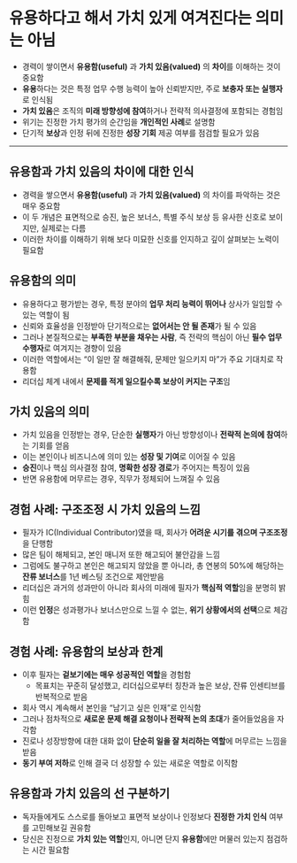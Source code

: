 # 유용하다고 해서 가치 있게 여겨진다는 의미는 아님


* 경력이 쌓이면서 **유용함(useful)** 과 **가치 있음(valued)** 의 **차이**를 이해하는 것이 중요함
* **유용**하다는 것은 특정 업무 수행 능력이 높아 신뢰받지만, 주로 **보충자 또는 실행자**로 인식됨
* **가치 있음**은 조직의 **미래 방향성에 참여**하거나 전략적 의사결정에 포함되는 경험임
* 위기는 진정한 가치 평가의 순간임을 **개인적인 사례**로 설명함
* 단기적 **보상**과 인정 뒤에 진정한 **성장 기회** 제공 여부를 점검할 필요가 있음

---

유용함과 가치 있음의 차이에 대한 인식
---------------------

* 경력을 쌓으면서 **유용함(useful)** 과 **가치 있음(valued)** 의 차이를 파악하는 것은 매우 중요함
* 이 두 개념은 표면적으로 승진, 높은 보너스, 특별 주식 보상 등 유사한 신호로 보이지만, 실제로는 다름
* 이러한 차이를 이해하기 위해 보다 미묘한 신호를 인지하고 깊이 살펴보는 노력이 필요함

유용함의 의미
-------

* 유용하다고 평가받는 경우, 특정 분야의 **업무 처리 능력이 뛰어나** 상사가 일임할 수 있는 역할이 됨
* 신뢰와 효율성을 인정받아 단기적으로는 **없어서는 안 될 존재**가 될 수 있음
* 그러나 본질적으로는 **부족한 부분을 채우는 사람**, 즉 전략의 핵심이 아닌 **필수 업무 수행자**로 여겨지는 경향이 있음
* 이러한 역할에서는 “이 일만 잘 해결해줘, 문제만 일으키지 마”가 주요 기대치로 작용함
* 리더십 체계 내에서 **문제를 적게 일으킬수록 보상이 커지는 구조**임

가치 있음의 의미
---------

* 가치 있음을 인정받는 경우, 단순한 **실행자**가 아닌 방향성이나 **전략적 논의에 참여**하는 기회를 얻음
* 이는 본인이나 비즈니스에 의미 있는 **성장 및 기여**로 이어질 수 있음
* **승진**이나 핵심 의사결정 참여, **명확한 성장 경로**가 주어지는 특징이 있음
* 반면 유용함에 머무르는 경우, 직무가 정체되어 느껴질 수 있음

경험 사례: 구조조정 시 가치 있음의 느낌
-----------------------

* 필자가 IC(Individual Contributor)였을 때, 회사가 **어려운 시기를 겪으며 구조조정**을 단행함
* 많은 팀이 해체되고, 본인 매니저 또한 해고되어 불안감을 느낌
* 그럼에도 불구하고 본인은 해고되지 않았을 뿐 아니라, 총 연봉의 50%에 해당하는 **잔류 보너스**를 1년 베스팅 조건으로 제안받음
* 리더십은 과거의 성과만이 아니라 회사의 미래에 필자가 **핵심적 역할**임을 분명히 밝힘
* 이런 **인정**은 성과평가나 보너스만으로 느낄 수 없는, **위기 상황에서의 선택**으로 체감함

경험 사례: 유용함의 보상과 한계
------------------

* 이후 필자는 **겉보기에는 매우 성공적인 역할**을 경험함
  + 목표치는 꾸준히 달성했고, 리더십으로부터 칭찬과 높은 보상, 잔류 인센티브를 반복적으로 받음
* 회사 역시 계속해서 본인을 “남기고 싶은 인재”로 인식함
* 그러나 점차적으로 **새로운 문제 해결 요청이나 전략적 논의 초대**가 줄어들었음을 자각함
* 진로나 성장방향에 대한 대화 없이 **단순히 일을 잘 처리하는 역할**에 머무르는 느낌을 받음
* **동기 부여 저하**로 인해 결국 더 성장할 수 있는 새로운 역할로 이직함

유용함과 가치 있음의 선 구분하기
------------------

* 독자들에게도 스스로를 돌아보고 표면적 보상이나 인정보다 **진정한 가치 인식** 여부를 고민해보길 권유함
* 당신은 진정으로 **가치 있는 역할**인지, 아니면 단지 **유용함**에만 머물러 있는지 점검하는 시간 필요함
